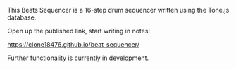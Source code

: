 This Beats Sequencer is a 16-step drum sequencer written using the Tone.js database.

Open up the published link, start writing in notes!

https://clone18476.github.io/beat_sequencer/

Further functionality is currently in development.
